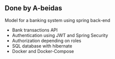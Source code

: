 <h2>Done by A-beidas</h2>
Model for a banking system using spring back-end
<ul>
    <li>Bank transactions API</li>
    <li>Authentication using JWT and Spring Security</li>
     <li>Authorization depending on roles</li>
    <li>SQL database with hibernate</li>
    <li>Docker and Docker-Compose</li>
</ul>
